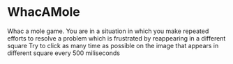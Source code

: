 # WhacAMole
Whac a mole game.
You are in a situation in which you make repeated efforts to resolve a problem which is frustrated by reappearing in a different square
Try to click as many time as possible on the image that appears in different square every 500 miliseconds
